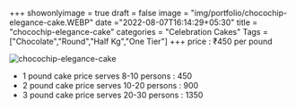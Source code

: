 +++
showonlyimage = true
draft = false
image = "img/portfolio/chocochip-elegance-cake.WEBP"
date ="2022-08-07T16:14:29+05:30"
title = "chocochip-elegance-cake"
categories = "Celebration Cakes"
Tags = ["Chocolate","Round","Half Kg","One Tier"]
+++
price : ₹450 per pound
<!--more-->
![chocochip-elegance-cake](/img/portfolio/chocochip-elegance-cake.WEBP)
* 1 pound cake price serves 8-10 persons : 450
* 2 pound cake price serves 10-20 persons : 900
* 3 pound cake price serves 20-30 persons : 1350
